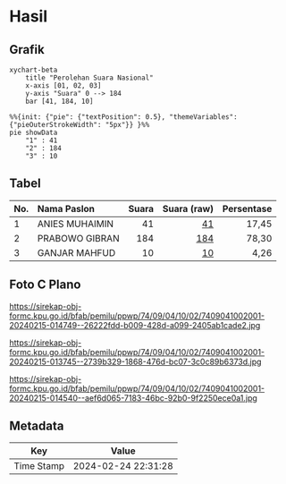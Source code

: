 # Hasil

## Grafik

```mermaid
xychart-beta
    title "Perolehan Suara Nasional"
    x-axis [01, 02, 03]
    y-axis "Suara" 0 --> 184
    bar [41, 184, 10]
```

```mermaid
%%{init: {"pie": {"textPosition": 0.5}, "themeVariables": {"pieOuterStrokeWidth": "5px"}} }%%
pie showData
    "1" : 41
    "2" : 184
    "3" : 10
```

## Tabel

| No. | Nama Paslon    | Suara | Suara (raw) | Persentase |
|:--- |:-------------- | -----:| -----------:| ----------:|
| 1   | ANIES MUHAIMIN | 41    | [41][p-1]   | 17,45      |
| 2   | PRABOWO GIBRAN | 184   | [184][p-2]  | 78,30      |
| 3   | GANJAR MAHFUD  | 10    | [10][p-3]   | 4,26       |


[p-1]: https://github.com/gigit-pemilu/pemilu-2024/blob/main/pilpres/hitung-suara/sub/74-sulawesi-tenggara/sub/09-konawe-utara/sub/04-molawe/sub/1002-molawe/sub/001-tps/sub/paslon-1.txt
[p-2]: https://github.com/gigit-pemilu/pemilu-2024/blob/main/pilpres/hitung-suara/sub/74-sulawesi-tenggara/sub/09-konawe-utara/sub/04-molawe/sub/1002-molawe/sub/001-tps/sub/paslon-2.txt
[p-3]: https://github.com/gigit-pemilu/pemilu-2024/blob/main/pilpres/hitung-suara/sub/74-sulawesi-tenggara/sub/09-konawe-utara/sub/04-molawe/sub/1002-molawe/sub/001-tps/sub/paslon-3.txt

## Foto C Plano

https://sirekap-obj-formc.kpu.go.id/bfab/pemilu/ppwp/74/09/04/10/02/7409041002001-20240215-014749--26222fdd-b009-428d-a099-2405ab1cade2.jpg

https://sirekap-obj-formc.kpu.go.id/bfab/pemilu/ppwp/74/09/04/10/02/7409041002001-20240215-013745--2739b329-1868-476d-bc07-3c0c89b6373d.jpg

https://sirekap-obj-formc.kpu.go.id/bfab/pemilu/ppwp/74/09/04/10/02/7409041002001-20240215-014540--aef6d065-7183-46bc-92b0-9f2250ece0a1.jpg


## Metadata

| Key        | Value               |
| ---------- | ------------------- |
| Time Stamp | 2024-02-24 22:31:28 |



